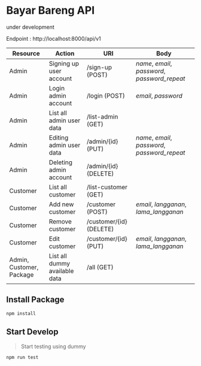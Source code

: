 # Bayar Bareng API
under development

Endpoint : http://localhost:8000/api/v1

Resource | Action | URI | Body
---------|--------|-----|------
Admin | Signing up user account | /sign-up (POST) | *name*, *email*, *password*, *password_repeat*
Admin | Login admin account | /login (POST) | *email*, *password*
Admin | List all admin user data | /list-admin (GET) | 
Admin | Editing admin user data | /admin/{id} (PUT) | *name*, *email*, *password*, *password_repeat*
Admin | Deleting admin account | /admin/{id} (DELETE) | 
Customer | List all customer | /list-customer (GET) | 
Customer | Add new customer | /customer (POST) | *email*, *langganan*, *lama_langganan*
Customer | Remove customer | /customer/{id} (DELETE) | 
Customer | Edit customer | /customer/{id} (PUT) | *email*, *langganan*, *lama_langganan*
Admin, Customer, Package | List all dummy available data | /all (GET) | 

## Install Package
`npm install`

## Start Develop

> Start testing using dummy

`npm run test`
